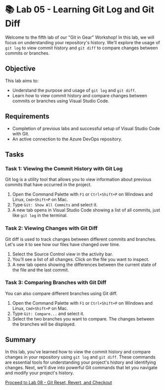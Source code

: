 # 📚 Lab 05 - Learning Git Log and Git Diff

Welcome to the fifth lab of our "Git in Gear" Workshop! In this lab, we will focus on understanding your repository's history. We'll explore the usage of `git log` to view commit history and `git diff` to compare changes between commits or branches.

## Objective

This lab aims to:

- Understand the purpose and usage of `git log` and `git diff`.
- Learn how to view commit history and compare changes between commits or branches using Visual Studio Code.

## Requirements

- Completion of previous labs and successful setup of Visual Studio Code with Git.
- An active connection to the Azure DevOps repository.

## Tasks

### Task 1: Viewing the Commit History with Git Log

Git log is a utility tool that allows you to view information about previous commits that have occurred in the project.

1. Open the Command Palette with `F1` or `Ctrl+Shift+P` on Windows and Linux, `Cmd+Shift+P` on Mac.
2. Type `Git: Show All Commits` and select it.
3. A new tab opens in Visual Studio Code showing a list of all commits, just like `git log` in the terminal.

### Task 2: Viewing Changes with Git Diff

Git diff is used to track changes between different commits and branches. Let's use it to see how our files have changed over time.

1. Select the Source Control view in the activity bar.
2. You'll see a list of all changes. Click on the file you want to inspect.
3. A new tab opens showing the differences between the current state of the file and the last commit.

### Task 3: Comparing Branches with Git Diff

You can also compare different branches using Git diff.

1. Open the Command Palette with `F1` or `Ctrl+Shift+P` on Windows and Linux, `Cmd+Shift+P` on Mac.
2. Type `Git: Compare...` and select it.
3. Select the two branches you want to compare. The changes between the branches will be displayed.

## Summary

In this lab, you've learned how to view the commit history and compare changes in your repository using `git log` and `git diff`. These commands are essential tools for understanding your project's history and identifying changes. Next, we'll dive into powerful Git commands that let you navigate and modify your project's history.

[Proceed to Lab 08 - Git Reset, Revert, and Checkout](././lab-06/README.md)

